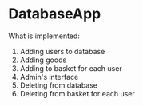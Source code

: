 # DatabaseApp

What is implemented:
1. Adding users to database
2. Adding goods
3. Adding to basket for each user
4. Admin's interface
5. Deleting from database
6. Deleting from basket for each user
